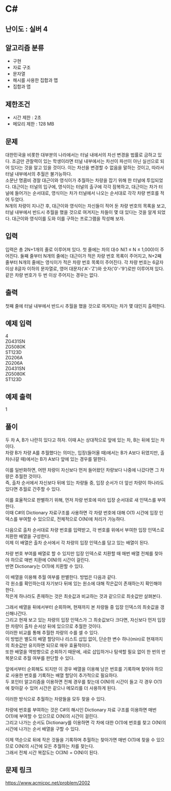 # C#

## 난이도 : 실버 4

## 알고리즘 분류
  - 구현
  - 자료 구조
  - 문자열
  - 해시를 사용한 집합과 맵
  - 집합과 맵

## 제한조건
  - 시간 제한 : 2초
  - 메모리 제한 : 128 MB

## 문제
대한민국을 비롯한 대부분의 나라에서는 터널 내에서의 차선 변경을 법률로 금하고 있다. 조금만 관찰력이 있는 학생이라면 터널 내부에서는 차선이 파선이 아닌 실선으로 되어 있다는 것을 알고 있을 것이다. 이는 차선을 변경할 수 없음을 말하는 것이고, 따라서 터널 내부에서의 추월은 불가능하다.<br/>
소문난 명콤비 경찰 대근이와 영식이가 추월하는 차량을 잡기 위해 한 터널에 투입되었다. 대근이는 터널의 입구에, 영식이는 터널의 출구에 각각 잠복하고, 대근이는 차가 터널에 들어가는 순서대로, 영식이는 차가 터널에서 나오는 순서대로 각각 차량 번호를 적어 두었다.<br/>
N개의 차량이 지나간 후, 대근이와 영식이는 자신들이 적어 둔 차량 번호의 목록을 보고, 터널 내부에서 반드시 추월을 했을 것으로 여겨지는 차들이 몇 대 있다는 것을 알게 되었다. 대근이와 영식이를 도와 이를 구하는 프로그램을 작성해 보자.<br/>


## 입력
입력은 총 2N+1개의 줄로 이루어져 있다. 첫 줄에는 차의 대수 N(1 ≤ N ≤ 1,000)이 주어진다. 둘째 줄부터 N개의 줄에는 대근이가 적은 차량 번호 목록이 주어지고, N+2째 줄부터 N개의 줄에는 영식이가 적은 차량 번호 목록이 주어진다. 각 차량 번호는 6글자 이상 8글자 이하의 문자열로, 영어 대문자('A'-'Z')와 숫자('0'-'9')로만 이루어져 있다.<br/>
같은 차량 번호가 두 번 이상 주어지는 경우는 없다.<br/>


## 출력
첫째 줄에 터널 내부에서 반드시 추월을 했을 것으로 여겨지는 차가 몇 대인지 출력한다.<br/>


## 예제 입력
4<br/>
ZG431SN<br/>
ZG5080K<br/>
ST123D<br/>
ZG206A<br/>
ZG206A<br/>
ZG431SN<br/>
ZG5080K<br/>
ST123D<br/>


## 예제 출력
1<br/>


## 풀이
두 차 A, B가 나란히 있다고 하자. 이때 A는 상대적으로 앞에 있는 차, B는 뒤에 있는 차이다.<br/>
차량 B가 차량 A를 추월했다는 의미는, 입장(들어올 때)에서는 B가 A보다 뒤였지만, 출차(나갈 때)에서는 B가 A보다 앞에 있는 경우를 말한다.<br/>


이를 일반화하면, 어떤 차량이 자신보다 먼저 들어왔던 차량보다 나중에 나갔다면 그 차량은 추월한 것이다.<br/>
즉, 출차 순서에서 자신보다 뒤에 있는 차량들 중, 입장 순서가 더 앞선 차량이 하나라도 있다면 추월로 간주할 수 있다.<br/>


이를 효율적으로 판별하기 위해, 먼저 차량 번호에 따라 입장 순서대로 새 인덱스를 부여한다.<br/>
이때 C#의 Dictionary 자료구조를 사용하면 각 차량 번호에 대해 O(1) 시간에 입장 인덱스를 부여할 수 있으므로, 전체적으로 O(N)에 처리가 가능하다.<br/>


다음으로 출차 순서대로 차량 번호를 입력받고, 각 번호를 위에서 부여한 입장 인덱스로 치환한 배열을 구성한다.<br/>
이제 이 배열은 출차 순서에서 각 차량의 입장 인덱스를 담고 있는 배열이 된다.<br/>


차량 번호 부여를 배열로 할 수 있지만 입장 인덱스로 치환할 때 매번 배열 전체를 찾아야 하므로 매번 치환에 O(N)의 시간이 걸린다.<br/>
반면 Dictionary는 O(1)에 치환할 수 있다.<br/>


이 배열을 이용해 추월 여부를 판별한다. 방법은 다음과 같다.<br/>
각 원소를 확인하는데 자기보다 뒤에 있는 원소에 대해 작은값이 존재하는지 확인해야 한다.<br/>
작은게 하나라도 존재하는 것은 최솟값과 비교하는 것과 같으므로 최솟값만 살펴본다.<br/>


그래서 배열을 뒤에서부터 순회하며, 현재까지 본 차량들 중 입장 인덱스의 최솟값을 갱신해나간다.<br/>
그리고 현재 보고 있는 차량의 입장 인덱스가 그 최솟값보다 크다면, 자신보다 먼저 입장한 차량이 출차 순서상 뒤에 있으므로 추월한 것이다.<br/>
이러한 비교를 통해 추월한 차량의 수를 셀 수 있다.<br/>
이 방법은 별도의 배열 할당이나 리스트 삽입 없이, 단순한 변수 하나(min)로 현재까지의 최솟값만 유지하면 되므로 매우 효율적이다.<br/>
또한 배열을 역방향으로 순회하기 때문에, 새로 삽입하거나 탐색할 필요 없이 한 번의 반복문으로 추월 여부를 판단할 수 있다.<br/>


앞에서부터 순회해도 되지만 이 경우 배열을 이용해 남은 번호를 기록하며 찾아야 하므로 사용한 번호를 기록하는 배열 할당이 추가적으로 필요하다.<br/>
두 포인터 알고리즘을 이용하면 전체 경우를 찾는데 O(N)의 시간이 들고 각 경우 O(1)에 찾아갈 수 있어 시간은 같으나 메모리를 더 사용하게 된다.<br/>


이러한 방식으로 추월하는 차량들을 모두 찾을 수 있다.<br/>


차량에 번호를 부여하는 것은 C#의 해시인 Dictionary 자료 구조를 이용하면 매번 O(1)에 부여할 수 있으므로 O(N)의 시간이 걸린다.<br/>
그리고 나가는 순서도 Dictionary를 이용하면 각 차에 대한 O(1)에 번호를 찾고 O(N)의 시간에 나가는 순서 배열을 구할 수 있다.<br/>


이제 역순으로 뒤에 작은 것들을 기록하며 추월하는 찾아가면 매번 O(1)에 찾을 수 있으므로 O(N)의 시간에 모든 추월하는 차를 찾는다.<br/>
그래서 전체 시간 복잡도는 O(3N) = O(N)이 된다.<br/>


## 문제 링크
https://www.acmicpc.net/problem/2002